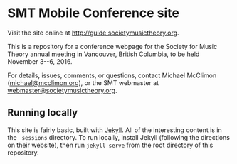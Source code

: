 # SMT Mobile Conference site

Visit the site online at http://guide.societymusictheory.org.

This is a repository for a conference webpage for the Society for Music Theory
annual meeting in Vancouver, British Columbia, to be held November 3--6, 2016.

For details, issues, comments, or questions, contact Michael McClimon
(michael@mcclimon.org), or the SMT webmaster at webmaster@societymusictheory.org.

## Running locally

This site is fairly basic, built with [Jekyll](//jekyllrb.com). All of the
interesting content is in the `_sessions` directory. To run locally, install
Jekyll (following the directions on their website), then run `jekyll serve`
from the root directory of this repository.
